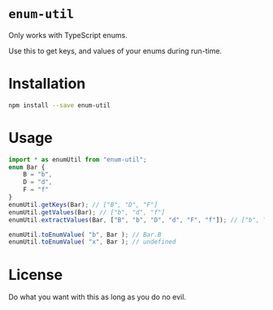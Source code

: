 # `enum-util`

Only works with TypeScript enums.

Use this to get keys, and values of your enums during run-time.

# Installation

```bash
npm install --save enum-util
```

# Usage

```typescript
import * as enumUtil from "enum-util";
enum Bar {
    B = "b",
    D = "d",
    F = "f"
}
enumUtil.getKeys(Bar); // ["B", "D", "F"]
enumUtil.getValues(Bar); // ["b", "d", "f"]
enumUtil.extractValues(Bar, ["B", "b", "D", "d", "F", "f"]); // ["b", "d", "f"]

enumUtil.toEnumValue( "b", Bar ); // Bar.B
enumUtil.toEnumValue( "x", Bar ); // undefined
```

# License

Do what you want with this as long as you do no evil.
